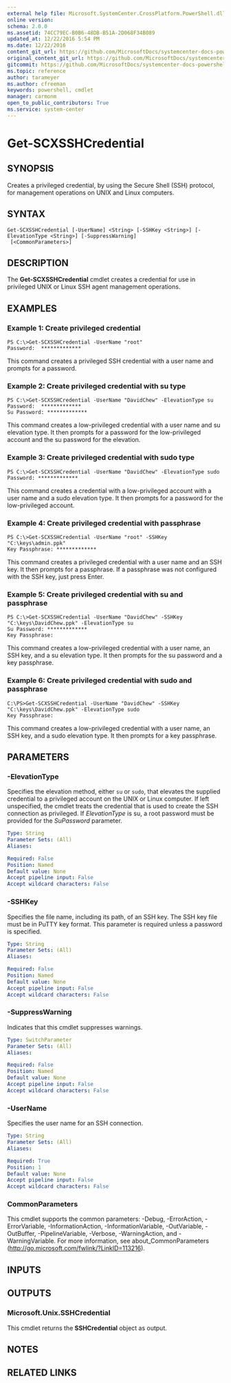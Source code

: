 ```yaml
---
external help file: Microsoft.SystemCenter.CrossPlatform.PowerShell.dll-Help.xml
online version: 
schema: 2.0.0
ms.assetid: 74CC79EC-B0B6-48DB-B51A-2D068F34B089
updated_at: 12/22/2016 5:54 PM
ms.date: 12/22/2016
content_git_url: https://github.com/MicrosoftDocs/systemcenter-docs-powershell/blob/live/systemcenter-cmdlets/SystemCenter2016/OperationsManager/vlatest/Get-SCXSSHCredential.md
original_content_git_url: https://github.com/MicrosoftDocs/systemcenter-docs-powershell/blob/live/systemcenter-cmdlets/SystemCenter2016/OperationsManager/vlatest/Get-SCXSSHCredential.md
gitcommit: https://github.com/MicrosoftDocs/systemcenter-docs-powershell/blob/17c3a51bd892aad46c731d9f381f0704b4815004/systemcenter-cmdlets/SystemCenter2016/OperationsManager/vlatest/Get-SCXSSHCredential.md
ms.topic: reference
author: tarameyer
ms.author: cfreeman
keywords: powershell, cmdlet
manager: carmonm
open_to_public_contributors: True
ms.service: system-center
---
```


# Get-SCXSSHCredential

## SYNOPSIS
Creates a privileged credential, by using the Secure Shell (SSH) protocol, for management operations on UNIX and Linux computers.

## SYNTAX

```
Get-SCXSSHCredential [-UserName] <String> [-SSHKey <String>] [-ElevationType <String>] [-SuppressWarning]
 [<CommonParameters>]
```

## DESCRIPTION
The **Get-SCXSSHCredential** cmdlet creates a credential for use in privileged UNIX or Linux SSH agent management operations.

## EXAMPLES

### Example 1: Create privileged credential
```
PS C:\>Get-SCXSSHCredential -UserName "root"
Password:  *************
```

This command creates a privileged SSH credential with a user name and prompts for a password.

### Example 2: Create privileged credential with su type
```
PS C:\>Get-SCXSSHCredential -UserName "DavidChew" -ElevationType su
Password:  *************
Su Password: *************
```

This command creates a low-privileged credential with a user name and su elevation type.
It then prompts for a password for the low-privileged account and the su password for the elevation.

### Example 3: Create privileged credential with sudo type
```
PS C:\>Get-SCXSSHCredential -UserName "DavidChew" -ElevationType sudo
Password: *************
```

This command creates a credential with a low-privileged account with a user name and a sudo elevation type.
It then prompts for a password for the low-privileged account.

### Example 4: Create privileged credential with passphrase
```
PS C:\>Get-SCXSSHCredential -UserName "root" -SSHKey "C:\keys\admin.ppk" 
Key Passphrase: *************
```

This command creates a privileged credential with a user name and an SSH key.
It then prompts for a passphrase.
If a passphrase was not configured with the SSH key, just press Enter.

### Example 5: Create privileged credential with su and passphrase
```
PS C:\>Get-SCXSSHCredential -UserName "DavidChew" -SSHKey "C:\keys\DavidChew.ppk" -ElevationType su 
Su Password: *************
Key Passphrase:
```

This command creates a low-privileged credential with a user name, an SSH key, and a su elevation type.
It then prompts for the su password and a key passphrase.

### Example 6: Create privileged credential with sudo and passphrase
```
C:\PS>Get-SCXSSHCredential -UserName "DavidChew" -SSHKey "C:\keys\DavidChew.ppk" -ElevationType sudo
Key Passphrase:
```

This command creates a low-privileged credential with a user name, an SSH key, and a sudo elevation type.
It then prompts for a key passphrase.

## PARAMETERS

### -ElevationType
Specifies the elevation method, either `su` or `sudo`, that elevates the supplied credential to a privileged account on the UNIX or Linux computer.
If left unspecified, the cmdlet treats the credential that is used to create the SSH connection as privileged.
If *ElevationType* is su, a root password must be provided for the *SuPassword* parameter.

```yaml
Type: String
Parameter Sets: (All)
Aliases: 

Required: False
Position: Named
Default value: None
Accept pipeline input: False
Accept wildcard characters: False
```

### -SSHKey
Specifies the file name, including its path, of an SSH key.
The SSH key file must be in PuTTY key format.
This parameter is required unless a password is specified.

```yaml
Type: String
Parameter Sets: (All)
Aliases: 

Required: False
Position: Named
Default value: None
Accept pipeline input: False
Accept wildcard characters: False
```

### -SuppressWarning
Indicates that this cmdlet suppresses warnings.

```yaml
Type: SwitchParameter
Parameter Sets: (All)
Aliases: 

Required: False
Position: Named
Default value: None
Accept pipeline input: False
Accept wildcard characters: False
```

### -UserName
Specifies the user name for an SSH connection.

```yaml
Type: String
Parameter Sets: (All)
Aliases: 

Required: True
Position: 1
Default value: None
Accept pipeline input: False
Accept wildcard characters: False
```

### CommonParameters
This cmdlet supports the common parameters: -Debug, -ErrorAction, -ErrorVariable, -InformationAction, -InformationVariable, -OutVariable, -OutBuffer, -PipelineVariable, -Verbose, -WarningAction, and -WarningVariable. For more information, see about_CommonParameters (http://go.microsoft.com/fwlink/?LinkID=113216).

## INPUTS

## OUTPUTS

### Microsoft.Unix.SSHCredential
This cmdlet returns the **SSHCredential** object as output.

## NOTES

## RELATED LINKS

